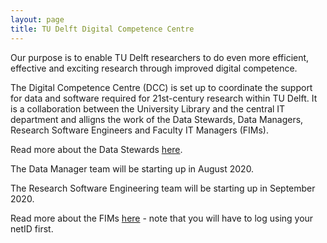 ```yaml
---
layout: page
title: TU Delft Digital Competence Centre
---
```

Our purpose is to enable TU Delft researchers to do even more efficient, effective and exciting research through improved digital competence.

The Digital Competence Centre (DCC) is set up to coordinate the support for data and software required for 21st-century research within TU Delft.
It is a collaboration between the University Library and the central IT department and alligns the work of the Data Stewards, Data Managers, Research Software Engineers and Faculty IT Managers (FIMs).

Read more about the Data Stewards [here](https://www.tudelft.nl/en/library/current-topics/research-data-management/r/support/data-stewardship/contact/).

The Data Manager team will be starting up in August 2020.

The Research Software Engineering team will be starting up in September 2020.

Read more about the FIMs [here](https://intranet.tudelft.nl/en/-/faculty-it-manager) - note that you will have to log using your netID first.
